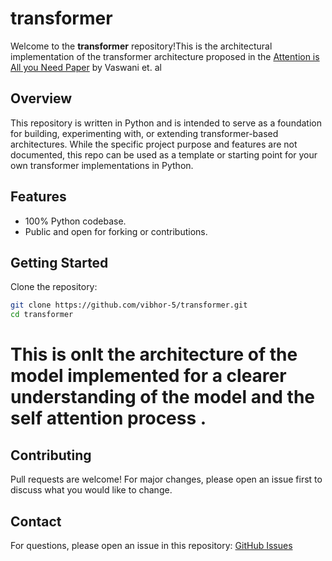 # transformer

Welcome to the **transformer** repository!This is the architectural implementation of the transformer architecture proposed in the [Attention is All you Need Paper](https://arxiv.org/abs/1706.03762) by Vaswani et. al

## Overview

This repository is written in Python and is intended to serve as a foundation for building, experimenting with, or extending transformer-based architectures. While the specific project purpose and features are not documented, this repo can be used as a template or starting point for your own transformer implementations in Python.

## Features

- 100% Python codebase.
- Public and open for forking or contributions.

## Getting Started

Clone the repository:
```bash
git clone https://github.com/vibhor-5/transformer.git
cd transformer
```

# This is onlt the architecture of the model implemented for a clearer understanding of the model and the self attention process .

## Contributing

Pull requests are welcome! For major changes, please open an issue first to discuss what you would like to change.


## Contact

For questions, please open an issue in this repository: [GitHub Issues](https://github.com/vibhor-5/transformer/issues)

